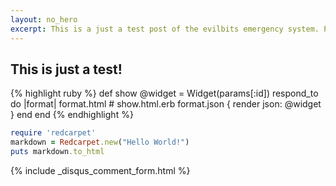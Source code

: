 ```yaml
---
layout: no_hero
excerpt: This is a just a test post of the evilbits emergency system. Please stand by...
---
```

## This is just a test!


{% highlight ruby %}
  def show
    @widget = Widget(params[:id])
    respond_to do |format|
      format.html # show.html.erb
      format.json { render json: @widget }
    end
  end
{% endhighlight %}

```ruby
require 'redcarpet'
markdown = Redcarpet.new("Hello World!")
puts markdown.to_html
```

{% include _disqus_comment_form.html %}
